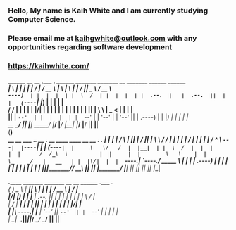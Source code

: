 ### Hello, My name is Kaih White and I am currently studying Computer Science.
###
### Please email me at kaihgwhite@outlook.com with any opportunities regarding software development
### https://kaihwhite.com/
 ______    __    __  .___  ___.   ______    _______      _______   __       _______  ______     ______        
|      \  |  |  |  | |   \/   |  /  __  \  |       \    |       \ |  |     /       ||   _  \   /  __  \        
`----)  | |  |  |  | |  \  /  | |  |  |  | |  .--.  |   |  .--.  ||  |    |   (----`|  |_)  | |  |  |  |       
    /  /  |  |  |  | |  |\/|  | |  |  |  | |  |  |  |   |  |  |  ||  |     \   \    |   _  <  |  |  |  |       
   |__|   |  `--'  | |  |  |  | |  `--'  | |  '--'  |   |  '--'  ||  | .----)   |   |  |_)  | |  |  |  |    
    __     \______/  |__|  |__|  \______/  |_______/    |_______/ |__| |_______/    |______/  |__|  |__|       
   (__)                                                                                                        
 __       __          ___         .___________. __          _______. __     ____    ____  __    __  .___  ___. 
|  |     |  |        /   \        |           ||  |        /       ||  |    \   \  /   / |  |  |  | |   \/   | 
|  |     |  |       /  ^  \       `---|  |----`|  |       |   (----`|  |     \   \/   /  |  |__|  | |  \  /  | 
|  |     |  |      /  /_\  \          |  |     |  |        \   \    |  |      \_    _/   |   __   | |  |\/|  | 
|  `----.|  `----./  _____  \         |  |     |  |    .----)   |   |  |        |  |     |  |  |  | |  |  |  | 
|_______||_______/__/     \__\        |__|     |__|    |_______/    |__|        |__|     |__|  |__| |__|  |__| 
                                                                                                               
 __.______       _______  _______   __    __    ______   .___  ___.                                            
(_ )   _  \     |   ____||       \ |  |  |  |  /  __  \  |   \/   |                                            
 |/|  |_)  |    |  |__   |  .--.  ||  |  |  | |  |  |  | |  \  /  |                                            
   |      /     |   __|  |  |  |  ||  |  |  | |  |  |  | |  |\/|  |                                            
   |  |\  \----.|  |____ |  '--'  ||  `--'  | |  `--'  | |  |  |  |                                            
   | _| `._____||_______||_______/  \______/   \______/  |__|  |__|
<!--
**KaihWhite/KaihWhite** is a ✨ _special_ ✨ repository because its `README.md` (this file) appears on your GitHub profile.

Here are some ideas to get you started:

- 🔭 I’m currently working on ...
- 🌱 I’m currently learning ...
- 👯 I’m looking to collaborate on ...
- 🤔 I’m looking for help with ...
- 💬 Ask me about ...
- 📫 How to reach me: ..
- 😄 Pronouns: ...
- ⚡ Fun fact: ...
-->
